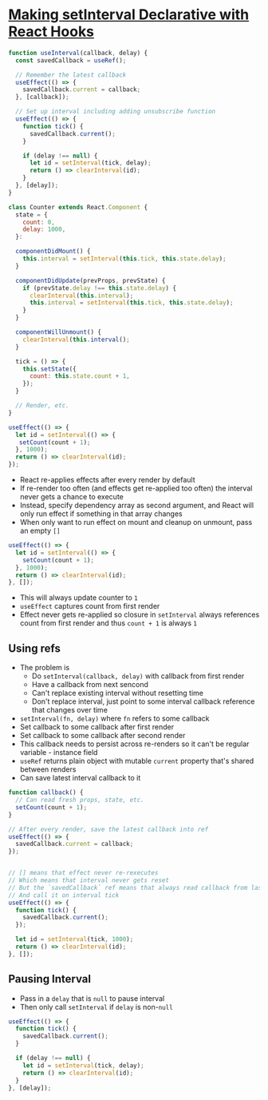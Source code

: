 # [Making setInterval Declarative with React Hooks](https://overreacted.io/making-setinterval-declarative-with-react-hooks/)

```javascript
function useInterval(callback, delay) {
  const savedCallback = useRef();

  // Remember the latest callback
  useEffect(() => {
    savedCallback.current = callback;
  }, [callback]);

  // Set up interval including adding unsubscribe function
  useEffect(() => {
    function tick() {
      savedCallback.current();
    }

    if (delay !== null) {
      let id = setInterval(tick, delay);
      return () => clearInterval(id);
    }
  }, [delay]);
}
```

```jsx
class Counter extends React.Component {
  state = {
    count: 0,
    delay: 1000,
  }:

  componentDidMount() {
    this.interval = setInterval(this.tick, this.state.delay);
  }

  componentDidUpdate(prevProps, prevState) {
    if (prevState.delay !== this.state.delay) {
      clearInterval(this.interval);
      this.interval = setInterval(this.tick, this.state.delay);
    }
  }

  componentWillUnmount() {
    clearInterval(this.interval();
  }

  tick = () => {
    this.setState({
      count: this.state.count + 1,
    });
  }

  // Render, etc.
}
```

```javascript
useEffect(() => {
  let id = setInterval(() => {
   setCount(count + 1);
  }, 1000);
  return () => clearInterval(id);
});
```

* React re-applies effects after every render by default
* If re-render too often (and effects get re-applied too often) the interval never gets a chance to execute
* Instead, specify dependency array as second argument, and React will only run effect if something in that array changes
* When only want to run effect on mount and cleanup on unmount, pass an empty `[]`

```javascript
useEffect(() => {
  let id = setInterval(() => {
    setCount(count + 1);
  }, 1000);
  return () => clearInterval(id);
}, []);
```

* This will always update counter to `1`
* `useEffect` captures count from first render
* Effect never gets re-applied so closure in `setInterval` always references count from first render and thus `count + 1` is always `1`

## Using refs

* The problem is
  * Do `setInterval(callback, delay)` with callback from first render
  * Have a callback from next sencond
  * Can't replace existing interval without resetting time
  * Don't replace interval, just point to some interval callback reference that changes over time
* `setInterval(fn, delay)` where `fn` refers to some callback
* Set callback to some callback after first render
* Set callback to some callback after second render
* This callback needs to persist across re-renders so it can't be regular variable - instance field
* `useRef` returns plain object with mutable `current` property that's shared between renders
* Can save latest interval callback to it

```javascript
function callback() {
  // Can read fresh props, state, etc.
  setCount(count + 1);
}

// After every render, save the latest callback into ref
useEffect(() => {
  savedCallback.current = callback;
});


// [] means that effect never re-rexecutes
// Which means that interval never gets reset
// But the `savedCallback` ref means that always read callback from last render
// And call it on interval tick
useEffect(() => {
  function tick() {
    savedCallback.current();
  });

  let id = setInterval(tick, 1000);
  return () => clearInterval(id);
}, []);
```

## Pausing Interval

* Pass in a `delay` that is `null` to pause interval
* Then only call `setInterval` if `delay` is non-`null`

```javascript
useEffect(() => {
  function tick() {
    savedCallback.current();
  }

  if (delay !== null) {
    let id = setInterval(tick, delay);
    return () => clearInterval(id);
  }
}, [delay]);
```
